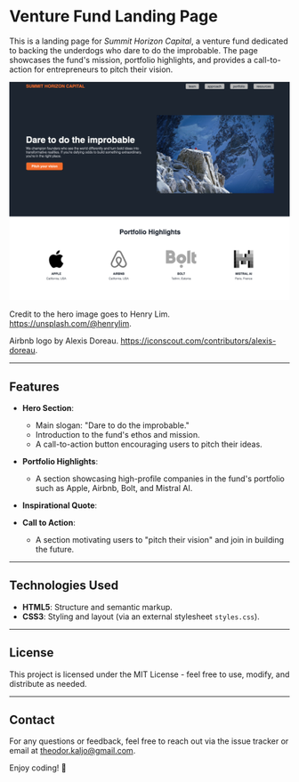 # Venture Fund Landing Page

This is a landing page for *Summit Horizon Capital*, a venture fund dedicated to backing the underdogs who dare to do the improbable. The page showcases the fund's mission, portfolio highlights, and provides a call-to-action for entrepreneurs to pitch their vision.

![Screenshot of the landing page](assets/screenshot.png)

Credit to the hero image goes to Henry Lim. https://unsplash.com/@henrylim.

Airbnb logo by Alexis Doreau. https://iconscout.com/contributors/alexis-doreau.

---

## Features

- **Hero Section**:  
  - Main slogan: "Dare to do the improbable."  
  - Introduction to the fund's ethos and mission.  
  - A call-to-action button encouraging users to pitch their ideas.

- **Portfolio Highlights**:  
  - A section showcasing high-profile companies in the fund's portfolio such as Apple, Airbnb, Bolt, and Mistral AI.

- **Inspirational Quote**:  

- **Call to Action**:  
  - A section motivating users to "pitch their vision" and join in building the future.

---

## Technologies Used

- **HTML5**: Structure and semantic markup.
- **CSS3**: Styling and layout (via an external stylesheet `styles.css`).

---

## License

This project is licensed under the MIT License - feel free to use, modify, and distribute as needed.

---

## Contact

For any questions or feedback, feel free to reach out via the issue tracker or email at theodor.kaljo@gmail.com.

Enjoy coding! 🚀